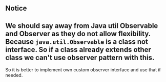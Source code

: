 ## Notice
We should say away from Java util Observable and Observer as they do not allow flexibility.
Because `java.util.Observable` is a class not interface. So if a class already extends other class
we can't use observer pattern with this.
---
So it is better to implement own custom observer interface and use that if needed.   
